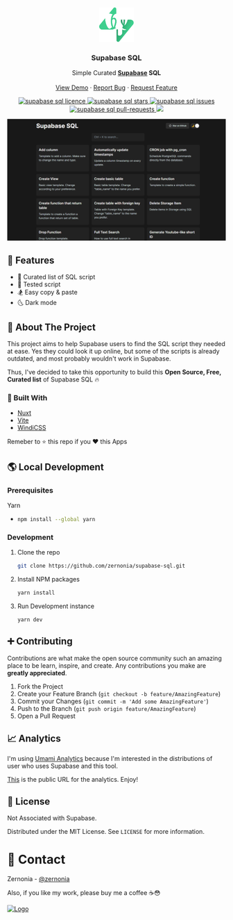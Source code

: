 <!-- PROJECT LOGO -->
<br />
<p align="center">
  <a href="https://github.com/zernonia/supabase-sql">
    <img src="static/icon.svg" alt="Logo" width="80" height="80">
  </a>

  <h3 align="center">Supabase SQL</h3>

  <p align="center">
    Simple Curated <strong><a href="https://supabase.io/">Supabase</a> SQL</strong>
    <br />
    <br />
    <a href="https://supabase-sql.vercel.app/">View Demo</a>
    ·
    <a href="https://github.com/zernonia/supabase-sql/issues">Report Bug</a>
    ·
    <a href="https://github.com/zernonia/supabase-sql/issues">Request Feature</a>
  </p>
</p>

  <p align="center">
<a href="https://github.com/zernonia/supabase-sql/blob/master/LICENSE" target="blank">
<img src="https://img.shields.io/github/license/zernonia/supabase-sql?style=flat-square" alt="supabase sql licence" />
</a>
<a href="https://github.com/zernonia/supabase-sql/stargazers" target="blank">
<img src="https://img.shields.io/github/stars/zernonia/supabase-sql?style=flat-square" alt="supabase sql stars"/>
</a>
<a href="https://github.com/zernonia/supabase-sql/issues" target="blank">
<img src="https://img.shields.io/github/issues/zernonia/supabase-sql?style=flat-square" alt="supabase sql issues"/>
</a>
<a href="https://github.com/zernonia/supabase-sql/pulls" target="blank">
<img src="https://img.shields.io/github/issues-pr/zernonia/supabase-sql?style=flat-square" alt="supabase sql pull-requests"/>
</a>
<a href="https://twitter.com/intent/tweet?text=Check%20out%20supabase-sql.vercel.app%20SQL%20by%20@zernonia.%20Curated%20list%20of%20Supabase%E2%9A%A1%20SQL%20to%20help%20you%20find%20the%20script%20you%20need!"><img src="https://img.shields.io/twitter/url?label=Share%20on%20Twitter&style=social&url=https%3A%2F%2Fgithub.com%2Fzernonia%2Fsupabase-sql"></a>

</p>

[![Supabase SQL](static/splash.png)](https://supabase-sql.vercel.app/)

## 🚀 Features

- 📃 Curated list of SQL script
- 🧪 Tested script
- 🏂 Easy copy & paste
- 🌜 Dark mode

## 📇 About The Project

This project aims to help Supabase users to find the SQL script they needed at ease. Yes they could look it up online, but some of the scripts is already outdated, and most probably wouldn't work in Supabase.

Thus, I've decided to take this opportunity to build this **Open Source, Free, Curated list** of Supabase SQL 🔥

### 🔨 Built With

- [Nuxt](http://nuxtjs.org/)
- [Vite](https://vitejs.dev/)
- [WindiCSS](https://windicss.org/)

Remeber to ⭐ this repo if you ❤ this Apps

## 🌎 Local Development

### Prerequisites

Yarn

- ```sh
  npm install --global yarn
  ```

### Development

1. Clone the repo
   ```sh
   git clone https://github.com/zernonia/supabase-sql.git
   ```
2. Install NPM packages
   ```sh
   yarn install
   ```
3. Run Development instance
   ```sh
   yarn dev
   ```

## ➕ Contributing

Contributions are what make the open source community such an amazing place to be learn, inspire, and create. Any contributions you make are **greatly appreciated**.

1. Fork the Project
2. Create your Feature Branch (`git checkout -b feature/AmazingFeature`)
3. Commit your Changes (`git commit -m 'Add some AmazingFeature'`)
4. Push to the Branch (`git push origin feature/AmazingFeature`)
5. Open a Pull Request

## 📈 Analytics

I'm using [Umami Analytics](https://umami.is/docs/about) because I'm interested in the distributions of user who uses Supabase and this tool.

[This](https://umami-zernonia.vercel.app/share/TGwbD76i/Supabase%20SQL) is the public URL for the analytics. Enjoy!

## 📜 License

Not Associated with Supabase.

Distributed under the MIT License. See `LICENSE` for more information.

# 📧 Contact

Zernonia - [@zernonia](https://twitter.com/zernonia)

Also, if you like my work, please buy me a coffee ☕😳

<a href="https://www.buymeacoffee.com/zernonia" target="_blank">
    <img src="https://www.buymeacoffee.com/assets/img/custom_images/yellow_img.png" alt="Logo" >
  </a>
